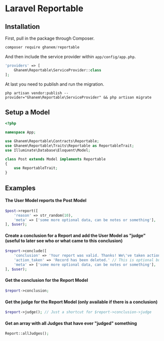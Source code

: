 # Laravel Reportable

## Installation

First, pull in the package through Composer.

```js
composer require ghanem/reportable
```

And then include the service provider within `app/config/app.php`.

```php
'providers' => [
    Ghanem\Reportable\ServiceProvider::class
];
```

At last you need to publish and run the migration.

```
php artisan vendor:publish --provider="Ghanem\Reportable\ServiceProvider" && php artisan migrate
```

## Setup a Model
```php
<?php

namespace App;

use Ghanem\Reportable\Contracts\Reportable;
use Ghanem\Reportable\Traits\Reportable as ReportableTrait;
use Illuminate\Database\Eloquent\Model;

class Post extends Model implements Reportable
{
    use ReportableTrait;
}

```

## Examples

#### The User Model reports the Post Model
```php
$post->report([
    'reason' => str_random(10),
    'meta' => ['some more optional data, can be notes or something'],
], $user);
```

#### Create a conclusion for a Report and add the User Model as "judge" (useful to later see who or what came to this conclusion)
```php
$report->conclude([
    'conclusion' => 'Your report was valid. Thanks! We\'ve taken action and removed the entry.',
    'action_taken' => 'Record has been deleted.' // This is optional but can be useful to see what happend to the record
    'meta' => ['some more optional data, can be notes or something'],
], $user);
```

#### Get the conclusion for the Report Model
```php
$report->conclusion;
```

#### Get the judge for the Report Model (only available if there is a conclusion)
```php
$report->judge(); // Just a shortcut for $report->conclusion->judge
```

#### Get an array with all Judges that have ever "judged" something
```php
Report::allJudges();
```
